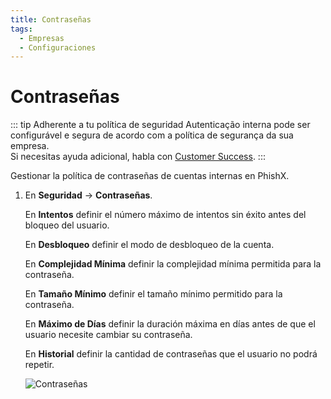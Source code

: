 ```yaml
---
title: Contraseñas
tags:
  - Empresas
  - Configuraciones
---
```


# Contraseñas

::: tip Adherente a tu política de seguridad
Autenticação interna pode ser configurável e segura de acordo com a política de segurança da sua empresa.<br>
Si necesitas ayuda adicional, habla con [Customer Success](mailto:cs@phishx.io).
:::

Gestionar la política de contraseñas de cuentas internas en PhishX.

1. En **Seguridad** -> **Contraseñas**.

   En **Intentos** definir el número máximo de intentos sin éxito antes del bloqueo del usuario.

   En **Desbloqueo** definir el modo de desbloqueo de la cuenta.

   En **Complejidad Mínima** definir la complejidad mínima permitida para la contraseña.

   En **Tamaño Mínimo** definir el tamaño mínimo permitido para la contraseña.

   En **Máximo de Días** definir la duración máxima en días antes de que el usuario necesite cambiar su contraseña.

   En **Historial** definir la cantidad de contraseñas que el usuario no podrá repetir.

   ![Contraseñas](https://cdn.phishx.io/phishx-docs/images/phishx_companies_passwords_01.webp)
